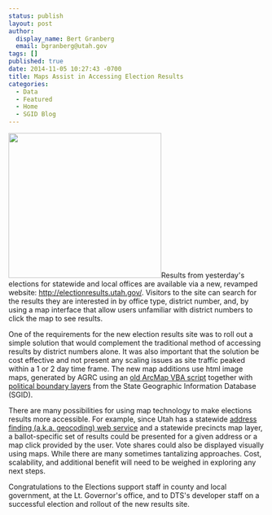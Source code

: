 ```yaml
---
status: publish
layout: post
author:
  display_name: Bert Granberg
  email: bgranberg@utah.gov
tags: []
published: true
date: 2014-11-05 10:27:43 -0700
title: Maps Assist in Accessing Election Results
categories:
  - Data
  - Featured
  - Home
  - SGID Blog
---
```

<p><a href="{{ "/downloads/UtahElectionsResults.png" | prepend: site.baseurl }}"><img src="{{ "/images/UtahElectionsResults-300x285.png" | prepend: site.baseurl }}" alt="" title="UtahElectionsResults" width="300" height="285" class="inline-text-left" /></a>Results from yesterday's elections for statewide and local offices are available via a new, revamped website: <a href="http://electionresults.utah.gov/">http://electionresults.utah.gov/</a>. Visitors to the site can search for the results they are interested in by office type, district number, and, by using a map interface that allow users unfamiliar with district numbers to click the map to see results.</p>
<p>One of the requirements for the new election results site was to roll out a simple solution that would complement the traditional method of accessing results by district numbers alone. It was also important that the solution be cost effective and not present any scaling issues as site traffic peaked within a 1 or 2 day time frame. The new map additions use html image maps, generated by AGRC using an <a href="http://arcscripts.esri.com/details.asp?dbid=14574">old ArcMap VBA script</a> together with <a href="{{ "/data/political/" | prepend: site.baseurl }}">political boundary layers</a> from the State Geographic Information Database (SGID).</p>
<p>There are many possibilities for using map technology to make elections results more accessible. For example, since Utah has a statewide <a href="{{ "/using-the-mapserv-utah-gov-api-to-geocode-address/" | prepend: site.baseurl }}">address finding (a.k.a. geocoding) web service</a> and a statewide precincts map layer, a ballot-specific set of results could be presented for a given address or a map click provided by the user. Vote shares could also be displayed visually using maps. While there are many sometimes tantalizing approaches. Cost, scalability, and additional benefit will need to be weighed in exploring any next steps.</p>
<p>Congratulations to the Elections support staff in county and local government, at the Lt. Governor's office, and to DTS's developer staff on a successful election and rollout of the new results site.</p>
